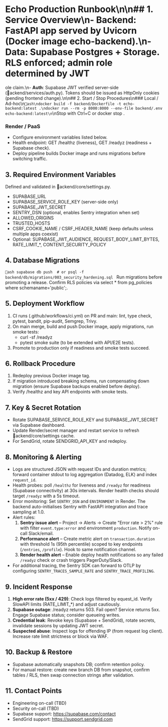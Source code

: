 # Echo Production Runbook\n\n## 1. Service Overview\n- **Backend**: FastAPI app served by Uvicorn (Docker image echo-backend).\n- **Data**: Supabase Postgres + Storage. RLS enforced; admin role determined by JWT ole claim.\n- **Auth**: Supabase JWT verified server-side (ackend/services/auth.py). Tokens should be issued as HttpOnly cookies (pending frontend change).\n\n## 2. Start / Stop Procedures\n### Local / Ad-hoc\n`ash\ndocker build -f backend/Dockerfile -t echo-backend:latest .\ndocker run --rm -p 8000:8000 --env-file backend/.env echo-backend:latest\n`\nStop with Ctrl+C or docker stop <container>.

### Render / PaaS
- Configure environment variables listed below.
- Health endpoint: GET /healthz (liveness), GET /readyz (readiness + Supabase check).
- Deploy pipeline builds Docker image and runs migrations before switching traffic.

## 3. Required Environment Variables
Defined and validated in ackend/core/settings.py.
- SUPABASE_URL
- SUPABASE_SERVICE_ROLE_KEY (server-side only)
- SUPABASE_JWT_SECRET
- SENTRY_DSN (optional, enables Sentry integration when set)
- ALLOWED_ORIGINS
- TRUSTED_HOSTS
- CSRF_COOKIE_NAME / CSRF_HEADER_NAME (keep defaults unless multiple apps coexist)
- Optional: SUPABASE_JWT_AUDIENCE, REQUEST_BODY_LIMIT_BYTES, RATE_LIMIT_*, CONTENT_SECURITY_POLICY

## 4. Database Migrations
`ash
supabase db push  # or psql -f backend/db/migrations/003_security_hardening.sql
`
Run migrations before promoting a release. Confirm RLS policies via select * from pg_policies where schemaname='public';.

## 5. Deployment Workflow
1. CI runs (.github/workflows/ci.yml) on PR and main: lint, type check, pytest, bandit, pip-audit, Semgrep, Trivy.
2. On main merge, build and push Docker image, apply migrations, run smoke tests:
   - curl -sf /readyz
   - pytest smoke suite (to be extended with API/E2E tests).
3. Promote to production only if readiness and smoke tests succeed.

## 6. Rollback Procedure
1. Redeploy previous Docker image tag.
2. If migration introduced breaking schema, run compensating down migration (ensure Supabase backups enabled before deploy).
3. Verify /healthz and key API endpoints with smoke tests.

## 7. Key & Secret Rotation
- Rotate SUPABASE_SERVICE_ROLE_KEY and SUPABASE_JWT_SECRET via Supabase dashboard.
- Update Render/secret manager and restart service to refresh ackend/core/settings cache.
- For SendGrid, rotate SENDGRID_API_KEY and redeploy.

## 8. Monitoring & Alerting
- Logs are structured JSON with request IDs and duration metrics; forward container stdout to log aggregation (Datadog, ELK) and index `request_id`.
- Health probes: poll `/healthz` for liveness and `/readyz` for readiness (Supabase connectivity) at 30s intervals. Render health checks should target `/readyz` with a 5s timeout.
- Error monitoring: Set `SENTRY_DSN` and `ENVIRONMENT` in Render. The backend auto-initialises Sentry with FastAPI integration and trace sampling at 1.0.
- Alert rules:
  1. **Sentry issue alert** – Project → Alerts → Create "Error rate > 2%" rule with filter `event.type:error` and environment `production`. Notify on-call Slack/email.
  2. **Performance alert** – Create metric alert on `transaction.duration` with threshold 1s (95th percentile) scoped to key endpoints (`/entries`, `/profile`). Hook to same notification channel.
  3. **Render health alert** – Enable deploy health notifications so any failed `/readyz` check or crash triggers PagerDuty/Slack.
- For additional tracing, the Sentry SDK can forward to OTLP by configuring `SENTRY_TRACES_SAMPLE_RATE` and `SENTRY_TRACE_PROFILING`.

## 9. Incident Response
1. **High error rate (5xx / 429)**: Check logs filtered by equest_id. Verify SlowAPI limits (RATE_LIMIT_*) and adjust cautiously.
2. **Supabase outage**: /readyz returns 503. Fail open? Service returns 5xx. Engage Supabase status; consider queueing writes.
3. **Credential leak**: Revoke keys (Supabase + SendGrid), rotate secrets, invalidate sessions by updating JWT secret.
4. **Suspected abuse**: Inspect logs for offending IP (from request log client). Increase rate limit strictness or block via WAF.

## 10. Backup & Restore
- Supabase automatically snapshots DB; confirm retention policy.
- For manual restore: create new branch DB from snapshot, confirm tables / RLS, then swap connection strings after validation.

## 11. Contact Points
- Engineering on-call (TBD)
- Security on-call (TBD)
- Supabase support: https://supabase.com/contact
- SendGrid support: https://support.sendgrid.com


